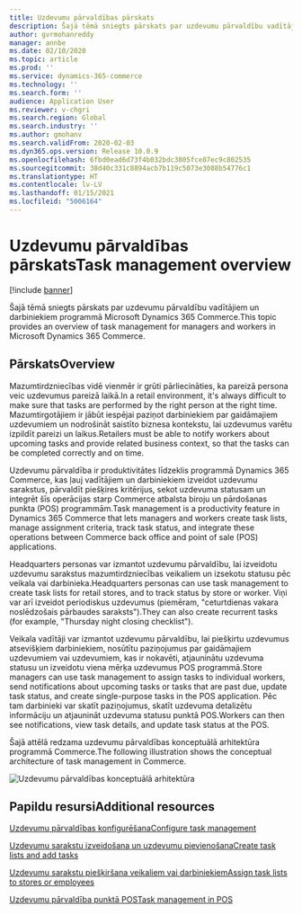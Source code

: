 ```yaml
---
title: Uzdevumu pārvaldības pārskats
description: Šajā tēmā sniegts pārskats par uzdevumu pārvaldību vadītājiem un darbiniekiem programmā Microsoft Dynamics 365 Commerce.
author: gvrmohanreddy
manager: annbe
ms.date: 02/10/2020
ms.topic: article
ms.prod: ''
ms.service: dynamics-365-commerce
ms.technology: ''
ms.search.form: ''
audience: Application User
ms.reviewer: v-chgri
ms.search.region: Global
ms.search.industry: ''
ms.author: gmohanv
ms.search.validFrom: 2020-02-03
ms.dyn365.ops.version: Release 10.0.9
ms.openlocfilehash: 6fbd0ead6d73f4b032bdc3805fce87ec9c802535
ms.sourcegitcommit: 38d40c331c8894acb7b119c5073e3088b54776c1
ms.translationtype: HT
ms.contentlocale: lv-LV
ms.lasthandoff: 01/15/2021
ms.locfileid: "5006164"
---
```

# <a name="task-management-overview"></a><span data-ttu-id="1dfa9-103">Uzdevumu pārvaldības pārskats</span><span class="sxs-lookup"><span data-stu-id="1dfa9-103">Task management overview</span></span>

[!include [banner](includes/banner.md)]

<span data-ttu-id="1dfa9-104">Šajā tēmā sniegts pārskats par uzdevumu pārvaldību vadītājiem un darbiniekiem programmā Microsoft Dynamics 365 Commerce.</span><span class="sxs-lookup"><span data-stu-id="1dfa9-104">This topic provides an overview of task management for managers and workers in Microsoft Dynamics 365 Commerce.</span></span>

## <a name="overview"></a><span data-ttu-id="1dfa9-105">Pārskats</span><span class="sxs-lookup"><span data-stu-id="1dfa9-105">Overview</span></span>

<span data-ttu-id="1dfa9-106">Mazumtirdzniecības vidē vienmēr ir grūti pārliecināties, ka pareizā persona veic uzdevumus pareizā laikā.</span><span class="sxs-lookup"><span data-stu-id="1dfa9-106">In a retail environment, it's always difficult to make sure that tasks are performed by the right person at the right time.</span></span> <span data-ttu-id="1dfa9-107">Mazumtirgotājiem ir jābūt iespējai paziņot darbiniekiem par gaidāmajiem uzdevumiem un nodrošināt saistīto biznesa kontekstu, lai uzdevumus varētu izpildīt pareizi un laikus.</span><span class="sxs-lookup"><span data-stu-id="1dfa9-107">Retailers must be able to notify workers about upcoming tasks and provide related business context, so that the tasks can be completed correctly and on time.</span></span>

<span data-ttu-id="1dfa9-108">Uzdevumu pārvaldība ir produktivitātes līdzeklis programmā Dynamics 365 Commerce, kas ļauj vadītājiem un darbiniekiem izveidot uzdevumu sarakstus, pārvaldīt piešķires kritērijus, sekot uzdevuma statusam un integrēt šīs operācijas starp Commerce atbalsta biroju un pārdošanas punkta (POS) programmām.</span><span class="sxs-lookup"><span data-stu-id="1dfa9-108">Task management is a productivity feature in Dynamics 365 Commerce that lets managers and workers create task lists, manage assignment criteria, track task status, and integrate these operations between Commerce back office and point of sale (POS) applications.</span></span>

<span data-ttu-id="1dfa9-109">Headquarters personas var izmantot uzdevumu pārvaldību, lai izveidotu uzdevumu sarakstus mazumtirdzniecības veikaliem un izsekotu statusu pēc veikala vai darbinieka.</span><span class="sxs-lookup"><span data-stu-id="1dfa9-109">Headquarters personas can use task management to create task lists for retail stores, and to track status by store or worker.</span></span> <span data-ttu-id="1dfa9-110">Viņi var arī izveidot periodiskus uzdevumus (piemēram, "ceturtdienas vakara noslēdzošais pārbaudes saraksts").</span><span class="sxs-lookup"><span data-stu-id="1dfa9-110">They can also create recurrent tasks (for example, "Thursday night closing checklist").</span></span>

<span data-ttu-id="1dfa9-111">Veikala vadītāji var izmantot uzdevumu pārvaldību, lai piešķirtu uzdevumus atsevišķiem darbiniekiem, nosūtītu paziņojumus par gaidāmajiem uzdevumiem vai uzdevumiem, kas ir nokavēti, atjauninātu uzdevuma statusu un izveidotu viena mērķa uzdevumus POS programmā.</span><span class="sxs-lookup"><span data-stu-id="1dfa9-111">Store managers can use task management to assign tasks to individual workers, send notifications about upcoming tasks or tasks that are past due, update task status, and create single-purpose tasks in the POS application.</span></span> <span data-ttu-id="1dfa9-112">Pēc tam darbinieki var skatīt paziņojumus, skatīt uzdevuma detalizētu informāciju un atjaunināt uzdevuma statusu punktā POS.</span><span class="sxs-lookup"><span data-stu-id="1dfa9-112">Workers can then see notifications, view task details, and update task status at the POS.</span></span>

<span data-ttu-id="1dfa9-113">Šajā attēlā redzama uzdevumu pārvaldības konceptuālā arhitektūra programmā Commerce.</span><span class="sxs-lookup"><span data-stu-id="1dfa9-113">The following illustration shows the conceptual architecture of task management in Commerce.</span></span>

![Uzdevumu pārvaldības konceptuālā arhitektūra](media/Tasks-management-conceptual-architecture.png)

## <a name="additional-resources"></a><span data-ttu-id="1dfa9-115">Papildu resursi</span><span class="sxs-lookup"><span data-stu-id="1dfa9-115">Additional resources</span></span>

[<span data-ttu-id="1dfa9-116">Uzdevumu pārvaldības konfigurēšana</span><span class="sxs-lookup"><span data-stu-id="1dfa9-116">Configure task management</span></span>](task-mgmt-configure.md)

[<span data-ttu-id="1dfa9-117">Uzdevumu sarakstu izveidošana un uzdevumu pievienošana</span><span class="sxs-lookup"><span data-stu-id="1dfa9-117">Create task lists and add tasks</span></span>](task-mgmt-create-lists.md)

[<span data-ttu-id="1dfa9-118">Uzdevumu sarakstu piešķiršana veikaliem vai darbiniekiem</span><span class="sxs-lookup"><span data-stu-id="1dfa9-118">Assign task lists to stores or employees</span></span>](task-mgmt-assign-lists.md)

[<span data-ttu-id="1dfa9-119">Uzdevumu pārvaldība punktā POS</span><span class="sxs-lookup"><span data-stu-id="1dfa9-119">Task management in POS</span></span>](task-mgmt-POS.md)
